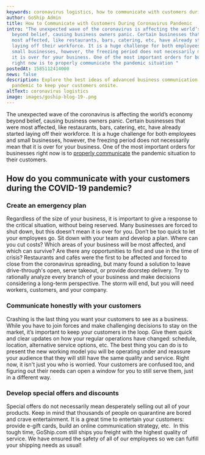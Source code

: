 ```yaml
---
keywords: coronavirus logistics, how to communicate with customers during coronavirus
author: GoShip Admin
title: How to Communicate with Customers During Coronavirus Pandemic
intro: "The unexpected wave of the coronavirus is affecting the world’s economy
  beyond belief, causing business owners panic. Certain businesses that were
  most affected, like restaurants, bars, catering, etc, have already started
  laying off their workforce. It is a huge challenge for both employees and
  small businesses, however, the freezing period does not necessarily mean that
  it is over for your business. One of the most important orders for businesses
  right now is to properly communicate the pandemic situation "
postedAt: 1585112414000
news: false
description: Explore the best ideas of advanced business communication during
  pandemic to keep your customers onsite.
altText: coronavirus logistics
image: images/goship-blog-19-.png
---
```

The unexpected wave of the coronavirus is affecting the world’s economy beyond belief, causing business owners panic. Certain businesses that were most affected, like restaurants, bars, catering, etc, have already started laying off their workforce. It is a huge challenge for both employees and small businesses, however, the freezing period does not necessarily mean that it is over for your business. One of the most important orders for businesses right now is to [properly communicate](https://hbr.org/2020/03/communicating-through-the-coronavirus-crisis) the pandemic situation to their customers. 

How do you communicate with your customers during the COVID-19 pandemic?
------------------------------------------------------------------------

### Create an emergency plan 

Regardless of the size of your business, it is important to give a response to the critical situation, without being reserved. Many businesses are forced to shut down, but this doesn’t mean it is over for you. Don’t be too quick to let your employees go. Sit down with your team and develop a plan. Where can you cut costs? Which areas of your business will be most affected, and which can survive? Are there any opportunities to find and use in the time of crisis? Restaurants and cafés were the first to be affected and forced to close from the coronavirus spreading, but many found a solution to leave drive-through's open, serve takeout, or provide doorstep delivery. Try to rationally analyze every branch of your business and make decisions considering a long-term perspective. The storm will end, but you will need workers, customers, and your company. 

### Communicate honestly with your customers

Crashing is the last thing you want your customers to see as a business. While you have to join forces and make challenging decisions to stay on the market, it’s important to keep your customers in the loop. Give them quick and clear updates on how your regular operations have changed: schedule, location, alternative service options, etc. The best thing you can do is to present the new working model you will be operating under and reassure your audience that they will still have the same quality and service. Right now, it isn't just you who is worried. Your customers are confused too, and figuring out their needs can open a window for you to still serve them, just in a different way.

### Develop special offers and discounts

Special offers do not necessarily mean desperately selling out all of your products. Keep in mind that thousands of people on quarantine are bored and crave entertainment. It is a great time to entertain your customers: provide e-gift cards, build an online communication strategy, etc.  In this tough time, GoShip.com still ships you freight with the highest quality of service. We have ensured the safety of all of our employees so we can fulfill your shipping needs as usual!
